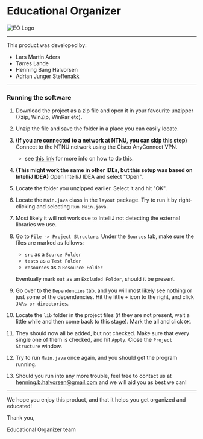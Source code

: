 # Educational Organizer
![EO Logo](https://folk.ntnu.no/adrianjs/EO1 "The Educational Organizer logo")
___
This product was developed by:
- Lars Martin Aders
- Tørres Lande
- Henning Bang Halvorsen
- Adrian Junger Steffenakk
---
### Running the software
1. Download the project as a zip file and open it in your favourite unzipper (7zip, WinZip, WinRar etc).
2. Unzip the file and save the folder in a place you can easily locate.
3. **(If you are connected to a network at NTNU, you can skip this step)** Connect to the NTNU network using the Cisco AnyConnect VPN. 
    - see [this link][1] for more info on how to do this.
4. **(This might work the same in other IDEs, but this setup was based on IntelliJ IDEA)** Open IntelliJ IDEA and select "Open".
5. Locate the folder you unzipped earlier. Select it and hit "OK".
6. Locate the ```Main.java``` class in the ```layout``` package. Try to run it by right-clicking and selecting ```Run Main.java```.
7. Most likely it will not work due to IntelliJ not detecting the external libraries we use.
8. Go to ``File -> Project Structure``. Under the ``Sources`` tab, make sure the files are marked as follows:
    - ``src`` as a ``Source Folder``
    - ``tests`` as a ``Test Folder``
    - ``resources`` as a ``Resource Folder``

    Eventually mark ``out`` as an ``Excluded Folder``, should it be present.
9. Go over to the ``Dependencies`` tab, and you will most likely see nothing or just some of the dependencies. Hit the little ``+`` icon to the right, and click ``JARs or directories``.
10. Locate the ``lib`` folder in the project files (if they are not present, wait a little while and then come back to this stage). Mark the all and click ``OK``.
11. They should now all be added, but not checked. Make sure that every single one of them is checked, and hit ``Apply``. Close the ``Project Structure`` window.
12. Try to run ``Main.java`` once again, and you should get the program running.
13. Should you run into any more trouble, feel free to contact us at henning.b.halvorsen@gmail.com and we will aid you as best we can!

___
We hope you enjoy this product, and that it helps you get organized and educated!

Thank you,

Educational Organizer team

[1]: https://innsida.ntnu.no/wiki/-/wiki/English/Install+VPN/
